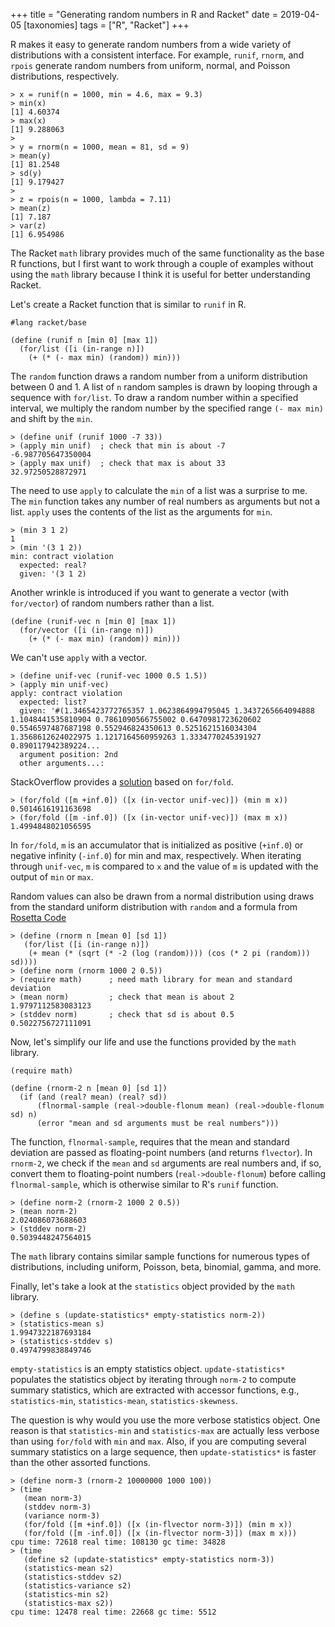 +++
title = "Generating random numbers in R and Racket"
date = 2019-04-05
[taxonomies]
tags = ["R", "Racket"]
+++

R makes it easy to generate random numbers from a wide variety of distributions with a consistent interface. For example, `runif`, `rnorm`, and `rpois` generate random numbers from uniform, normal, and Poisson distributions, respectively. 

<!-- more -->

```
> x = runif(n = 1000, min = 4.6, max = 9.3)
> min(x)
[1] 4.60374
> max(x)
[1] 9.288063
> 
> y = rnorm(n = 1000, mean = 81, sd = 9)
> mean(y)
[1] 81.2548
> sd(y)
[1] 9.179427
> 
> z = rpois(n = 1000, lambda = 7.11)
> mean(z)
[1] 7.187
> var(z)
[1] 6.954986
```

The Racket `math` library provides much of the same functionality as the base R functions, but I first want to work through a couple of examples without using the `math` library because I think it is useful for better understanding Racket.

Let's create a Racket function that is similar to `runif` in R.

```
#lang racket/base

(define (runif n [min 0] [max 1])
  (for/list ([i (in-range n)])
    (+ (* (- max min) (random)) min)))
```

The `random` function draws a random number from a uniform distribution between 0 and 1. A list of `n` random samples is drawn by looping through a sequence with `for/list`. To draw a random number within a specified interval, we multiply the random number by the specified range `(- max min)` and shift by the `min`. 

```
> (define unif (runif 1000 -7 33))
> (apply min unif)  ; check that min is about -7
-6.987705647350004
> (apply max unif)  ; check that max is about 33
32.97250528872971
```

The need to use `apply` to calculate the `min` of a list was a surprise to me. The `min` function takes any number of real numbers as arguments but not a list. `apply` uses the contents of the list as the arguments for `min`.

```
> (min 3 1 2)
1
> (min '(3 1 2))
min: contract violation
  expected: real?
  given: '(3 1 2)
```

Another wrinkle is introduced if you want to generate a vector (with `for/vector`) of random numbers rather than a list.

```
(define (runif-vec n [min 0] [max 1])
  (for/vector ([i (in-range n)])
    (+ (* (- max min) (random)) min)))
```

We can't use `apply` with a vector.

```
> (define unif-vec (runif-vec 1000 0.5 1.5))
> (apply min unif-vec)
apply: contract violation
  expected: list?
  given: '#(1.3465423772765357 1.0623864994795045 1.3437265664094888 1.1048441535810904 0.7861090566755002 0.6470981723620602 0.5546597487687198 0.552946824350613 0.5251621516034304 1.3568612624022975 1.1217164560959263 1.3334770245391927 0.890117942389224...
  argument position: 2nd
  other arguments...:
```

StackOverflow provides a [solution](https://stackoverflow.com/a/52917481/2912447) based on `for/fold`. 

```
> (for/fold ([m +inf.0]) ([x (in-vector unif-vec)]) (min m x))
0.5014616191163698
> (for/fold ([m -inf.0]) ([x (in-vector unif-vec)]) (max m x))
1.4994848021056595
```

In `for/fold`, `m` is an accumulator that is initialized as positive (`+inf.0`) or negative infinity (`-inf.0`) for min and max, respectively. When iterating through `unif-vec`, `m` is compared to `x` and the value of `m` is updated with the output of `min` or `max`.

Random values can also be drawn from a normal distribution using draws from the standard uniform distribution with `random` and a formula from [Rosetta Code](https://rosettacode.org/wiki/Random_numbers#Racket)

```
> (define (rnorm n [mean 0] [sd 1])
   (for/list ([i (in-range n)])
    (+ mean (* (sqrt (* -2 (log (random)))) (cos (* 2 pi (random))) sd))))
> (define norm (rnorm 1000 2 0.5))
> (require math)      ; need math library for mean and standard deviation
> (mean norm)         ; check that mean is about 2
1.9797112583083123
> (stddev norm)       ; check that sd is about 0.5
0.5022756727111091
```

Now, let's simplify our life and use the functions provided by the `math` library.

```
(require math) 

(define (rnorm-2 n [mean 0] [sd 1])
  (if (and (real? mean) (real? sd))
      (flnormal-sample (real->double-flonum mean) (real->double-flonum sd) n)
      (error "mean and sd arguments must be real numbers")))
```

The function, `flnormal-sample`, requires that the mean and standard deviation are passed as floating-point numbers (and returns `flvector`). In `rnorm-2`, we check if the `mean` and `sd` arguments are real numbers and, if so, convert them to floating-point numbers (`real->double-flonum`) before calling `flnormal-sample`, which is otherwise similar to R's `runif` function. 

```
> (define norm-2 (rnorm-2 1000 2 0.5))
> (mean norm-2)
2.024086073688603
> (stddev norm-2)
0.5039448247564015
```

The `math` library contains similar sample functions for numerous types of distributions, including uniform, Poisson, beta, binomial, gamma, and more.

Finally, let's take a look at the `statistics` object provided by the `math` library.

```
> (define s (update-statistics* empty-statistics norm-2))
> (statistics-mean s)
1.9947322187693184
> (statistics-stddev s)
0.4974799838849746
```

`empty-statistics` is an empty statistics object. `update-statistics*` populates the statistics object by iterating through `norm-2` to compute summary statistics, which are extracted with accessor functions, e.g., `statistics-min`, `statistics-mean`, `statistics-skewness`.

The question is why would you use the more verbose statistics object. One reason is that `statistics-min` and `statistics-max` are actually less verbose than using `for/fold` with `min` and `max`. Also, if you are computing several summary statistics on a large sequence, then `update-statistics*` is faster than the other assorted functions.

```
> (define norm-3 (rnorm-2 10000000 1000 100))
> (time
   (mean norm-3)
   (stddev norm-3)
   (variance norm-3)
   (for/fold ([m +inf.0]) ([x (in-flvector norm-3)]) (min m x))
   (for/fold ([m -inf.0]) ([x (in-flvector norm-3)]) (max m x)))
cpu time: 72618 real time: 108130 gc time: 34828
> (time
   (define s2 (update-statistics* empty-statistics norm-3))
   (statistics-mean s2)
   (statistics-stddev s2)
   (statistics-variance s2)
   (statistics-min s2)
   (statistics-max s2))
cpu time: 12478 real time: 22668 gc time: 5512
```
